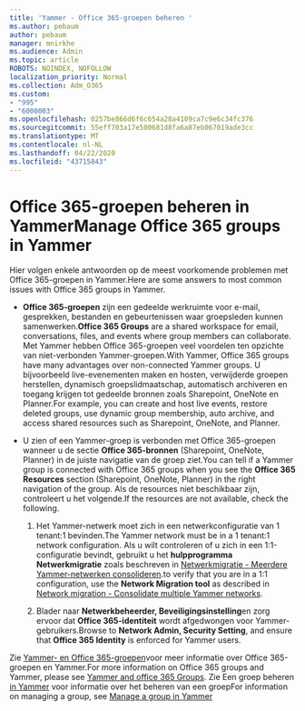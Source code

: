 ```yaml
---
title: 'Yammer - Office 365-groepen beheren '
ms.author: pebaum
author: pebaum
manager: mnirkhe
ms.audience: Admin
ms.topic: article
ROBOTS: NOINDEX, NOFOLLOW
localization_priority: Normal
ms.collection: Adm_O365
ms.custom:
- "995"
- "6000003"
ms.openlocfilehash: 0257be866d6f6c654a28a4109ca7c9e6c34fc376
ms.sourcegitcommit: 55eff703a17e500681d8fa6a87eb067019ade3cc
ms.translationtype: MT
ms.contentlocale: nl-NL
ms.lasthandoff: 04/22/2020
ms.locfileid: "43715843"
---
```

# <a name="manage-office-365-groups-in-yammer"></a><span data-ttu-id="95e0f-102">Office 365-groepen beheren in Yammer</span><span class="sxs-lookup"><span data-stu-id="95e0f-102">Manage Office 365 groups in Yammer</span></span>

<span data-ttu-id="95e0f-103">Hier volgen enkele antwoorden op de meest voorkomende problemen met Office 365-groepen in Yammer.</span><span class="sxs-lookup"><span data-stu-id="95e0f-103">Here are some answers to most common issues with Office 365 groups in Yammer.</span></span>

* <span data-ttu-id="95e0f-104">**Office 365-groepen** zijn een gedeelde werkruimte voor e-mail, gesprekken, bestanden en gebeurtenissen waar groepsleden kunnen samenwerken.</span><span class="sxs-lookup"><span data-stu-id="95e0f-104">**Office 365 Groups** are a shared workspace for email, conversations, files, and events where group members can collaborate.</span></span> <span data-ttu-id="95e0f-105">Met Yammer hebben Office 365-groepen veel voordelen ten opzichte van niet-verbonden Yammer-groepen.</span><span class="sxs-lookup"><span data-stu-id="95e0f-105">With Yammer, Office 365 groups have many advantages over non-connected Yammer groups.</span></span> <span data-ttu-id="95e0f-106">U bijvoorbeeld live-evenementen maken en hosten, verwijderde groepen herstellen, dynamisch groepslidmaatschap, automatisch archiveren en toegang krijgen tot gedeelde bronnen zoals Sharepoint, OneNote en Planner.</span><span class="sxs-lookup"><span data-stu-id="95e0f-106">For example, you can create and host live events, restore deleted groups, use dynamic group membership, auto archive, and access shared resources such as Sharepoint, OneNote, and Planner.</span></span>

* <span data-ttu-id="95e0f-107">U zien of een Yammer-groep is verbonden met Office 365-groepen wanneer u de sectie **Office 365-bronnen** (Sharepoint, OneNote, Planner) in de juiste navigatie van de groep ziet.</span><span class="sxs-lookup"><span data-stu-id="95e0f-107">You can tell if a Yammer group is connected with Office 365 groups when you see the **Office 365 Resources** section (Sharepoint, OneNote, Planner) in the right navigation of the group.</span></span> <span data-ttu-id="95e0f-108">Als de resources niet beschikbaar zijn, controleert u het volgende.</span><span class="sxs-lookup"><span data-stu-id="95e0f-108">If the resources are not available, check the following.</span></span>

  1. <span data-ttu-id="95e0f-109">Het Yammer-netwerk moet zich in een netwerkconfiguratie van 1 tenant:1 bevinden.</span><span class="sxs-lookup"><span data-stu-id="95e0f-109">The Yammer network must be in a 1 tenant:1 network configuration.</span></span> <span data-ttu-id="95e0f-110">Als u wilt controleren of u zich in een 1:1-configuratie bevindt, gebruikt u het **hulpprogramma Netwerkmigratie** zoals beschreven in [Netwerkmigratie - Meerdere Yammer-netwerken consolideren](https://docs.microsoft.com/yammer/configure-your-yammer-network/consolidate-multiple-yammer-networks).</span><span class="sxs-lookup"><span data-stu-id="95e0f-110">to verify that you are in a 1:1 configuration, use the **Network Migration tool** as described in [Network migration - Consolidate multiple Yammer networks](https://docs.microsoft.com/yammer/configure-your-yammer-network/consolidate-multiple-yammer-networks).</span></span>

  2. <span data-ttu-id="95e0f-111">Blader naar **Netwerkbeheerder, Beveiligingsinstelling**en zorg ervoor dat **Office 365-identiteit** wordt afgedwongen voor Yammer-gebruikers.</span><span class="sxs-lookup"><span data-stu-id="95e0f-111">Browse to **Network Admin, Security Setting**, and ensure that **Office 365 Identity** is enforced for Yammer users.</span></span>

<span data-ttu-id="95e0f-112">Zie [Yammer- en Office 365-groepen](https://docs.microsoft.com/yammer/manage-yammer-groups/yammer-and-office-365-groups)voor meer informatie over Office 365-groepen en Yammer.</span><span class="sxs-lookup"><span data-stu-id="95e0f-112">For more information on Office 365 groups and Yammer, please see [Yammer and office 365 Groups](https://docs.microsoft.com/yammer/manage-yammer-groups/yammer-and-office-365-groups).</span></span> <span data-ttu-id="95e0f-113">Zie Een groep beheren [in Yammer](https://support.office.com/article/Manage-a-group-in-Yammer-6e05c6d6-5548-4c88-89cd-e6757a514ef2) voor informatie over het beheren van een groep</span><span class="sxs-lookup"><span data-stu-id="95e0f-113">For information on managing a group, see [Manage a group in Yammer](https://support.office.com/article/Manage-a-group-in-Yammer-6e05c6d6-5548-4c88-89cd-e6757a514ef2)</span></span>
